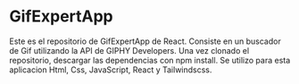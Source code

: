 # GifExpertApp


Este es el repositorio de GifExpertApp de React.
Consiste en un buscador de Gif utilizando la API de GIPHY Developers.
Una vez clonado el repositorio, descargar las dependencias con npm install.
Se utilizo para esta aplicacion Html, Css, JavaScript, React y Tailwindscss.

